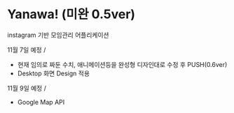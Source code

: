 # Yanawa! (미완 0.5ver)

instagram 기반 모임관리 어플리케이션


11월 7일 예정 /
+ 현재 임의로 짜둔 수치, 애니메이션등을 완성형 디자인대로 수정 후 PUSH(0.6ver)
+ Desktop 화면 Design 적용

11월 9일 예정 /
+ Google Map API 
